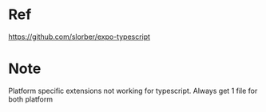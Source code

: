 # Ref
https://github.com/slorber/expo-typescript

# Note
Platform specific extensions not working for typescript. Always get 1 file for both platform